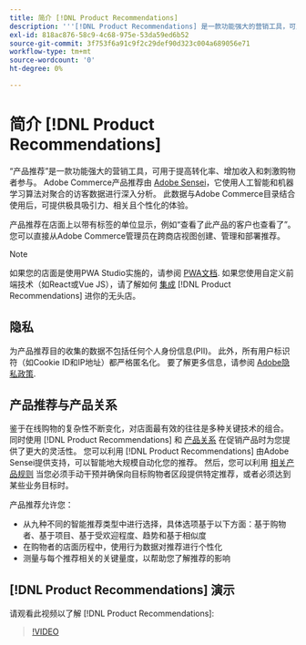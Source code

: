 ```yaml
---
title: 简介 [!DNL Product Recommendations]
description: '''[!DNL Product Recommendations] 是一款功能强大的营销工具，可用于提高转化率、增加收入和刺激购物者参与。”'
exl-id: 818ac876-58c9-4c68-975e-53da59ed6b52
source-git-commit: 3f753f6a91c9f2c29def90d323c004a689056e71
workflow-type: tm+mt
source-wordcount: '0'
ht-degree: 0%

---
```


# 简介 [!DNL Product Recommendations]

“产品推荐”是一款功能强大的营销工具，可用于提高转化率、增加收入和刺激购物者参与。 Adobe Commerce产品推荐由 [Adobe Sensei](https://www.adobe.com/sensei.html)，它使用人工智能和机器学习算法对聚合的访客数据进行深入分析。 此数据与Adobe Commerce目录结合使用后，可提供极具吸引力、相关且个性化的体验。

产品推荐在店面上以带有标签的单位显示，例如“查看了此产品的客户也查看了”。 您可以直接从Adobe Commerce管理员在跨商店视图创建、管理和部署推荐。

>[!NOTE]
>
> 如果您的店面是使用PWA Studio实施的，请参阅 [PWA文档](https://developer.adobe.com/commerce/pwa-studio/integrations/product-recommendations/). 如果您使用自定义前端技术（如React或Vue JS），请了解如何 [集成](headless.md) [!DNL Product Recommendations] 进你的无头店。

## 隐私

为产品推荐目的收集的数据不包括任何个人身份信息(PII)。 此外，所有用户标识符（如Cookie ID和IP地址）都严格匿名化。 要了解更多信息，请参阅 [Adobe隐私政策](https://www.adobe.com/privacy/policy.html).

## 产品推荐与产品关系

鉴于在线购物的复杂性不断变化，对店面最有效的往往是多种关键技术的组合。 同时使用 [!DNL Product Recommendations] 和 [产品关系](https://docs.magento.com/user-guide/marketing/product-relationships.html) 在促销产品时为您提供了更大的灵活性。 您可以利用 [!DNL Product Recommendations] 由Adobe Sensei提供支持，可以智能地大规模自动化您的推荐。 然后，您可以利用 [相关产品规则](https://docs.magento.com/user-guide/marketing/product-related-rules.html) 当您必须手动干预并确保向目标购物者区段提供特定推荐，或者必须达到某些业务目标时。

产品推荐允许您：

- 从九种不同的智能推荐类型中进行选择，具体选项基于以下方面：基于购物者、基于项目、基于受欢迎程度、趋势和基于相似度
- 在购物者的店面历程中，使用行为数据对推荐进行个性化
- 测量与每个推荐相关的关键量度，以帮助您了解推荐的影响

## [!DNL Product Recommendations] 演示

请观看此视频以了解 [!DNL Product Recommendations]:

>[!VIDEO](https://video.tv.adobe.com/v/343991?quality=12)
